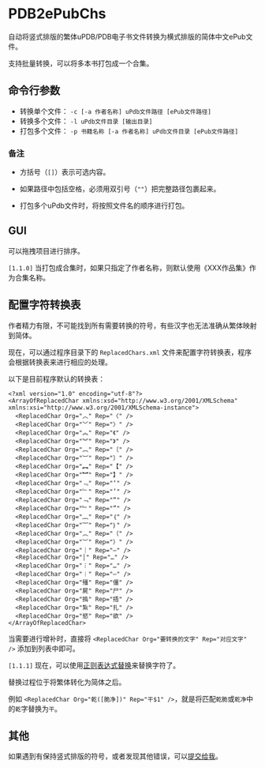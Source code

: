 # PDB2ePubChs
自动将竖式排版的繁体uPDB/PDB电子书文件转换为横式排版的简体中文ePub文件。

支持批量转换，可以将多本书打包成一个合集。

## 命令行参数

+ 转换单个文件： `-c [-a 作者名称] uPdb文件路径 [ePub文件路径]`
+ 转换多个文件： `-l uPdb文件目录 [输出目录]`
+ 打包多个文件： `-p 书籍名称 [-a 作者名称] uPdb文件目录 [ePub文件路径]`

### 备注

+ 方括号（`[]`）表示可选内容。

+ 如果路径中包括空格，必须用双引号（`""`）把完整路径包裹起来。

+ 打包多个uPdb文件时，将按照文件名的顺序进行打包。

## GUI

可以拖拽项目进行排序。

`[1.1.0]` 当打包成合集时，如果只指定了作者名称，则默认使用《XXX作品集》作为合集名称。

## 配置字符转换表

作者精力有限，不可能找到所有需要转换的符号，有些汉字也无法准确从繁体映射到简体。

现在，可以通过程序目录下的 `ReplacedChars.xml` 文件来配置字符转换表，程序会根据转换表来进行相应的处理。

以下是目前程序默认的转换表：

```
<?xml version="1.0" encoding="utf-8"?>
<ArrayOfReplacedChar xmlns:xsd="http://www.w3.org/2001/XMLSchema" xmlns:xsi="http://www.w3.org/2001/XMLSchema-instance">
  <ReplacedChar Org="︿" Rep="〈" />
  <ReplacedChar Org="﹀" Rep="〉" />
  <ReplacedChar Org="︽" Rep="《" />
  <ReplacedChar Org="︾" Rep="》" />
  <ReplacedChar Org="︹" Rep="〔" />
  <ReplacedChar Org="︺" Rep="〕" />
  <ReplacedChar Org="︻" Rep="【" />
  <ReplacedChar Org="︼" Rep="】" />
  <ReplacedChar Org="﹃" Rep="‘" />
  <ReplacedChar Org="﹄" Rep="’" />
  <ReplacedChar Org="﹁" Rep="“" />
  <ReplacedChar Org="﹂" Rep="”" />
  <ReplacedChar Org="︷" Rep="｛" />
  <ReplacedChar Org="︸" Rep="｝" />
  <ReplacedChar Org="︵" Rep="（" />
  <ReplacedChar Org="︶" Rep="）" />
  <ReplacedChar Org="｜" Rep="—" />
  <ReplacedChar Org="│" Rep="…" />
  <ReplacedChar Org="︙" Rep="…" />
  <ReplacedChar Org="︱" Rep="—" />
  <ReplacedChar Org="殭" Rep="僵" />
  <ReplacedChar Org="屍" Rep="尸" />
  <ReplacedChar Org="摀" Rep="捂" />
  <ReplacedChar Org="紮" Rep="扎" />
  <ReplacedChar Org="慾" Rep="欲" />
</ArrayOfReplacedChar>
```
当需要进行增补时，直接将 `<ReplacedChar Org="要转换的文字" Rep="对应文字" />` 添加到列表中即可。

`[1.1.1]` 现在，可以使用[正则表达式替换](https://learn.microsoft.com/zh-cn/dotnet/standard/base-types/substitutions-in-regular-expressions)来替换字符了。

替换过程位于将繁体转化为简体之后。

例如 `<ReplacedChar Org="乾([脆净])" Rep="干$1" />`，就是将匹配`乾脆`或`乾净`中的`乾`字替换为`干`。


## 其他

如果遇到有保持竖式排版的符号，或者发现其他错误，可以[提交给我](https://github.com/differentrain/PDB2ePubChs/issues/new)。
